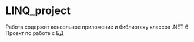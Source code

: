 # LINQ_project
 Работа содержит консольное приложение и библиотеку классов .NET 6
 Проект по работе с БД
